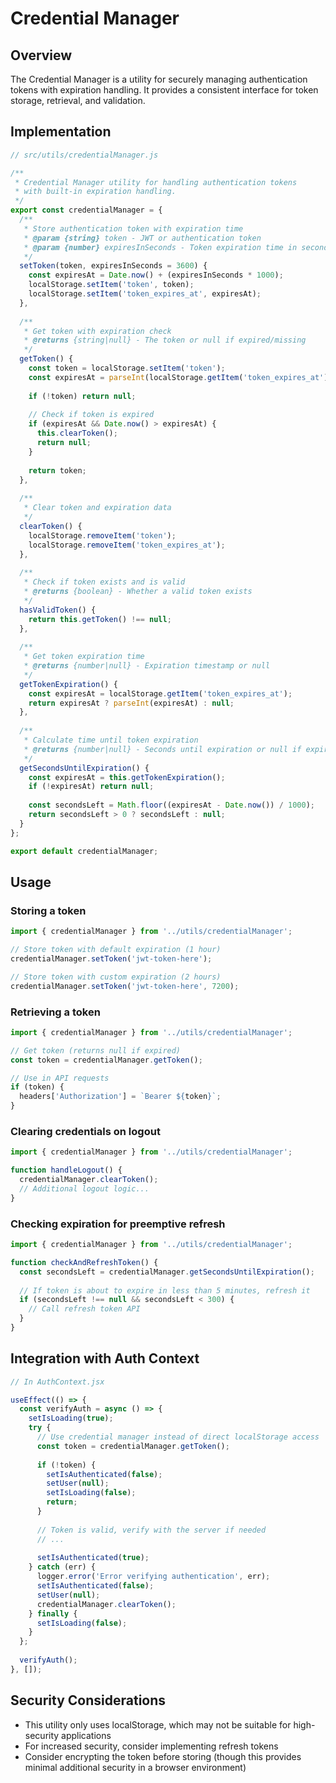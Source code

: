# Credential Manager

## Overview

The Credential Manager is a utility for securely managing authentication tokens with expiration handling. It provides a consistent interface for token storage, retrieval, and validation.

## Implementation

```javascript
// src/utils/credentialManager.js

/**
 * Credential Manager utility for handling authentication tokens
 * with built-in expiration handling.
 */
export const credentialManager = {
  /**
   * Store authentication token with expiration time
   * @param {string} token - JWT or authentication token
   * @param {number} expiresInSeconds - Token expiration time in seconds
   */
  setToken(token, expiresInSeconds = 3600) {
    const expiresAt = Date.now() + (expiresInSeconds * 1000);
    localStorage.setItem('token', token);
    localStorage.setItem('token_expires_at', expiresAt);
  },
  
  /**
   * Get token with expiration check
   * @returns {string|null} - The token or null if expired/missing
   */
  getToken() {
    const token = localStorage.setItem('token');
    const expiresAt = parseInt(localStorage.getItem('token_expires_at') || '0');
    
    if (!token) return null;
    
    // Check if token is expired
    if (expiresAt && Date.now() > expiresAt) {
      this.clearToken();
      return null;
    }
    
    return token;
  },
  
  /**
   * Clear token and expiration data
   */
  clearToken() {
    localStorage.removeItem('token');
    localStorage.removeItem('token_expires_at');
  },
  
  /**
   * Check if token exists and is valid
   * @returns {boolean} - Whether a valid token exists
   */
  hasValidToken() {
    return this.getToken() !== null;
  },
  
  /**
   * Get token expiration time
   * @returns {number|null} - Expiration timestamp or null
   */
  getTokenExpiration() {
    const expiresAt = localStorage.getItem('token_expires_at');
    return expiresAt ? parseInt(expiresAt) : null;
  },
  
  /**
   * Calculate time until token expiration
   * @returns {number|null} - Seconds until expiration or null if expired/missing
   */
  getSecondsUntilExpiration() {
    const expiresAt = this.getTokenExpiration();
    if (!expiresAt) return null;
    
    const secondsLeft = Math.floor((expiresAt - Date.now()) / 1000);
    return secondsLeft > 0 ? secondsLeft : null;
  }
};

export default credentialManager;
```

## Usage

### Storing a token

```javascript
import { credentialManager } from '../utils/credentialManager';

// Store token with default expiration (1 hour)
credentialManager.setToken('jwt-token-here');

// Store token with custom expiration (2 hours)
credentialManager.setToken('jwt-token-here', 7200);
```

### Retrieving a token

```javascript
import { credentialManager } from '../utils/credentialManager';

// Get token (returns null if expired)
const token = credentialManager.getToken();

// Use in API requests
if (token) {
  headers['Authorization'] = `Bearer ${token}`;
}
```

### Clearing credentials on logout

```javascript
import { credentialManager } from '../utils/credentialManager';

function handleLogout() {
  credentialManager.clearToken();
  // Additional logout logic...
}
```

### Checking expiration for preemptive refresh

```javascript
import { credentialManager } from '../utils/credentialManager';

function checkAndRefreshToken() {
  const secondsLeft = credentialManager.getSecondsUntilExpiration();
  
  // If token is about to expire in less than 5 minutes, refresh it
  if (secondsLeft !== null && secondsLeft < 300) {
    // Call refresh token API
  }
}
```

## Integration with Auth Context

```javascript
// In AuthContext.jsx

useEffect(() => {
  const verifyAuth = async () => {
    setIsLoading(true);
    try {
      // Use credential manager instead of direct localStorage access
      const token = credentialManager.getToken();
      
      if (!token) {
        setIsAuthenticated(false);
        setUser(null);
        setIsLoading(false);
        return;
      }
      
      // Token is valid, verify with the server if needed
      // ...
      
      setIsAuthenticated(true);
    } catch (err) {
      logger.error('Error verifying authentication', err);
      setIsAuthenticated(false);
      setUser(null);
      credentialManager.clearToken();
    } finally {
      setIsLoading(false);
    }
  };
  
  verifyAuth();
}, []);
```

## Security Considerations

- This utility only uses localStorage, which may not be suitable for high-security applications
- For increased security, consider implementing refresh tokens
- Consider encrypting the token before storing (though this provides minimal additional security in a browser environment)
